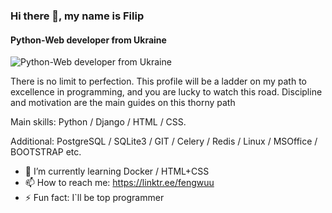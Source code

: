 ### Hi there 👋, my name is Filip
#### Python-Web developer from Ukraine
![Python-Web developer from Ukraine](https://images.wallpaperscraft.com/image/single/snake_python_predator_reptile_106830_1920x1080.jpg)

There is no limit to perfection. This profile will be a ladder on my path to excellence in programming, and you are lucky to watch this road. Discipline and motivation are the main guides on this thorny path

 Main skills: Python / Django / HTML / CSS. <br>
 
 Additional: PostgreSQL / SQLite3 /  GIT / Celery / Redis / Linux / MSOffice / BOOTSTRAP etc. 


- 🌱 I’m currently learning Docker / HTML+CSS
- 📫 How to reach me: https://linktr.ee/fengwuu 
- ⚡ Fun fact: I`ll be top programmer 
